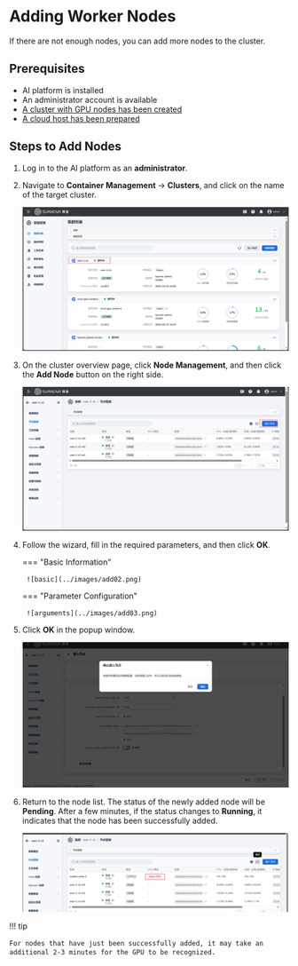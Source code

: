 # Adding Worker Nodes

If there are not enough nodes, you can add more nodes to the cluster.

## Prerequisites

- AI platform is installed
- An administrator account is available
- [A cluster with GPU nodes has been created](./create-k8s.md)
- [A cloud host has been prepared](../host/createhost.md)

## Steps to Add Nodes

1. Log in to the AI platform as an **administrator**.
2. Navigate to **Container Management** -> **Clusters**, and click on the name of the target cluster.

    ![clusters](../images/remove01.png)

3. On the cluster overview page, click **Node Management**, and then click the **Add Node** button on the right side.

    ![add](../images/add01.png)

4. Follow the wizard, fill in the required parameters, and then click **OK**.

    === "Basic Information"

        ![basic](../images/add02.png)

    === "Parameter Configuration"

        ![arguments](../images/add03.png)

5. Click **OK** in the popup window.

    ![ok](../images/add04.png)

6. Return to the node list. The status of the newly added node will be **Pending**. After a few minutes, if the status changes to **Running**, it indicates that the node has been successfully added.

    ![success](../images/add05.png)

!!! tip

    For nodes that have just been successfully added, it may take an additional 2-3 minutes for the GPU to be recognized.
